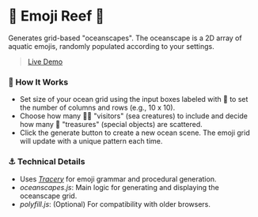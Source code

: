 # 🪸 Emoji Reef 🐙
Generates grid-based "oceanscapes". The oceanscape is a 2D array of aquatic emojis, randomly populated according to your settings.
> [Live Demo](https://dduyg.github.io/tomagotchi/emoji-party/index.html)

### 🛟 How It Works
- Set size of your ocean grid using the input boxes labeled with 🌊 to set the number of columns and rows (e.g., 10 x 10).
- Choose how many 🧜‍♀️ "visitors" (sea creatures) to include and decide how many 🐚 "treasures" (special objects) are scattered.
 - Click the generate button to create a new ocean scene. The emoji grid will update with a unique pattern each time.

### ⚓️ Technical Details
- Uses [*Tracery*](https://github.com/galaxykate/tracery) for emoji grammar and procedural generation.
- *oceanscapes.js*: Main logic for generating and displaying the oceanscape grid.
- *polyfill.js*: (Optional) For compatibility with older browsers.
